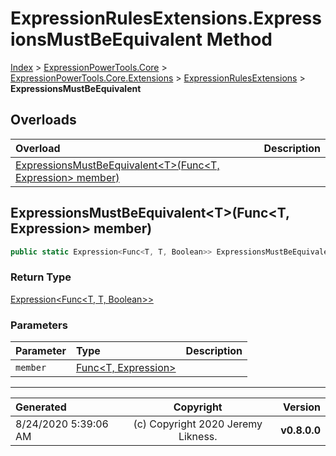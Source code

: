 ﻿# ExpressionRulesExtensions.ExpressionsMustBeEquivalent Method

[Index](../index.md) > [ExpressionPowerTools.Core](ExpressionPowerTools.Core.a.md) > [ExpressionPowerTools.Core.Extensions](ExpressionPowerTools.Core.Extensions.n.md) > [ExpressionRulesExtensions](ExpressionPowerTools.Core.Extensions.ExpressionRulesExtensions.cs.md) > **ExpressionsMustBeEquivalent**



## Overloads

| Overload | Description |
| :-- | :-- |
| [ExpressionsMustBeEquivalent&lt;T>(Func&lt;T, Expression> member)](#expressionsmustbeequivalenttfunct-expression-member) |  |
## ExpressionsMustBeEquivalent&lt;T>(Func&lt;T, Expression> member)



```csharp
public static Expression<Func<T, T, Boolean>> ExpressionsMustBeEquivalent<T>(Func<T, Expression> member)
```

### Return Type

 [Expression&lt;Func&lt;T, T, Boolean>>](https://docs.microsoft.com/dotnet/api/system.linq.expressions.expression-1) 

### Parameters

| Parameter | Type | Description |
| :-- | :-- | :-- |
| `member` | [Func&lt;T, Expression>](https://docs.microsoft.com/dotnet/api/system.func-2) |  |



---

| Generated | Copyright | Version |
| :-- | :-: | --: |
| 8/24/2020 5:39:06 AM | (c) Copyright 2020 Jeremy Likness. | **v0.8.0.0** |

